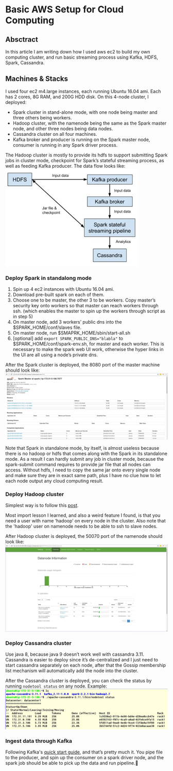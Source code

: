 # Basic AWS Setup for Cloud Computing

## Absctract
In this article I am writing down how I used aws ec2 to build my own computing cluster, and run basic streaming process using Kafka, HDFS, Spark, Cassandra.

## Machines & Stacks
I used four ec2 m4.large instances, each running Ubuntu 16.04 ami. Each has 2 cores, 8G RAM, and 200G HDD disk. On this 4-node cluster, I deployed: 
* Spark cluster in stand-alone mode, with one node being master and three others being workers.
* Hadoop cluster, with the namenode being the same as the Spark master node, and other three nodes being data nodes. 
* Cassandra cluster on all four machines.
* Kafka broker and producer is running on the Spark master node, consumer is running in any Spark driver process.

The Hadoop cluster is mostly to provide its hdfs to support submitting Spark jobs in cluster mode, checkpoint for Spark’s stateful streaming process, as well as feeding Kafka producer. The data flow looks like:
![data flow](/basic_aws_setup_for_cloud_computing/data_flow.jpg)

### Deploy Spark in standalong mode
1. Spin up 4 ec2 instances with Ubuntu 16.04 ami.
1. Download pre-built spark on each of them.
1. Choose one to be master, the other 3 to be workers. Copy master’s security key onto workers so that master can reach workers through ssh. (which enables the master to spin up the workers through script as in step 5)
1. On master node, add 3 workers’ public dns into the $SPARK_HOME/conf/slaves file.
1. On master node, run $SMAPRK_HOME/sbin/start-all.sh
1. [optional] add `export SPARK_PUBLIC_DNS="blabla"` to $SPARK_HOME/conf/spark-env.sh, for master and each worker. This is necessary to make the spark web UI work, otherwise the hyper links in the UI are all using a node’s  private dns.

After the Spark cluster is deployed, the 8080 port of the master machine should look like:
![Spark](/basic_aws_setup_for_cloud_computing/spark.jpg)

Note that Spark in standalone mode, by itself, is almost useless because there is no hadoop or hdfs that comes along with the Spark in its standalone mode. As a result I can hardly submit any job in cluster mode, because the spark-submit command requires to provide jar file that all nodes can access. Without hdfs, I need to copy the same jar onto every single node and make sure they are in exact same path, plus I have no clue how to let each node output any cloud computing result.

### Deploy Hadoop cluster
Simplest way is to follow this [post](https://linode.com/docs/databases/hadoop/how-to-install-and-set-up-hadoop-cluster/).

Most import lesson I learned, and also a weird feature I found, is that you need a user with name ‘hadoop’ on every node in the cluster. Also note that the 'hadoop' user on namenode needs to be able to ssh to slave nodes.

After Hadoop cluster is deployed, the 50070 port of the namenode should look like:
![Hadoop](/basic_aws_setup_for_cloud_computing/hadoop.jpg)

### Deploy Cassandra cluster
Use java 8, because java 9 doesn’t work well with cassandra 3.11. Cassandra is easier to deploy since it’s de-centralized and I just need to start cassandra separately on each node, after that the Gossip membership list mechanism will automatically add the node into the cluster.

After the Cassandra cluster is deployed, you can check the status by running `nodetool status` on any node. Example:
![Cassandra](/basic_aws_setup_for_cloud_computing/cassandra.jpg)

### Ingest data through Kafka
Following Kafka's [quick start guide](https://kafka.apache.org/quickstart), and that’s pretty much it. You pipe file to the producer, and spin up the consumer on a spark driver node, and the spark job should be able to pick up the data and run pipeline.

